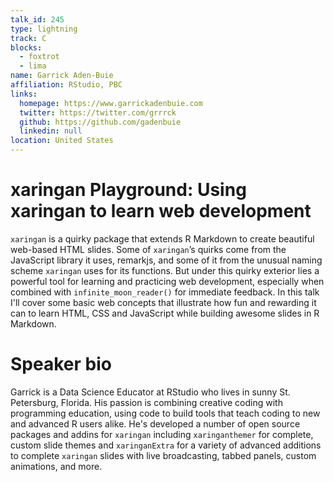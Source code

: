 ```yaml
---
talk_id: 245
type: lightning
track: C
blocks:
  - foxtrot
  - lima
name: Garrick Aden-Buie
affiliation: RStudio, PBC
links:
  homepage: https://www.garrickadenbuie.com
  twitter: https://twitter.com/grrrck
  github: https://github.com/gadenbuie
  linkedin: null
location: United States
---
```


# xaringan Playground: Using xaringan to learn web development

`xaringan` is a quirky package that extends R Markdown to create beautiful web-based HTML slides. Some of `xaringan`’s quirks come from the JavaScript library it uses, remarkjs, and some of it from the unusual naming scheme `xaringan` uses for its functions. But under this quirky exterior lies a powerful tool for learning and practicing web development, especially when combined with `infinite_moon_reader()` for immediate feedback. In this talk I'll cover some basic web concepts that illustrate how fun and rewarding it can to learn HTML, CSS and JavaScript while building awesome slides in R Markdown.

# Speaker bio

Garrick is a Data Science Educator at RStudio who lives in sunny St. Petersburg, Florida. His passion is combining creative coding with programming education, using code to build tools that teach coding to new and advanced R users alike. He's developed a number of open source packages and addins for `xaringan` including `xaringanthemer` for complete, custom slide themes and `xaringanExtra` for a variety of advanced additions to complete `xaringan` slides with live broadcasting, tabbed panels, custom animations, and more.
